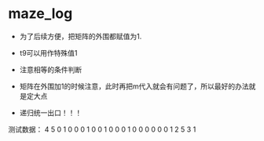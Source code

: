 # maze_log

- 为了后续方便，把矩阵的外围都赋值为1.
- t9可以用作特殊值1
- 注意相等的条件判断
- 矩阵在外围加1的时候注意，此时再把m代入就会有问题了，所以最好的办法就是定大点

- 递归统一出口！！！

测试数据：
4
5
0
1
0
0
0
1
0
0
1
0
0
0
1
0
0
0
0
0
0
1
2
5
3
1

